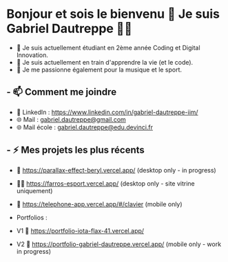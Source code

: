 # Bonjour et sois le bienvenu 👋 Je suis Gabriel Dautreppe 🧑‍💻

- 🔭 Je suis actuellement étudiant en 2ème année Coding et Digital Innovation.
- 🌱 Je suis actuellement en train d'apprendre la vie (et le code).
- 💚 Je me passionne également pour la musique et le sport.

## - 📫 Comment me joindre
- 👔 LinkedIn : https://www.linkedin.com/in/gabriel-dautreppe-iim/
- 🌐 Mail : gabriel.dautreppe@gmail.com
- 🌐 Mail école : gabriel.dautreppe@edu.devinci.fr

## - :zap: Mes projets les plus récents
- 💚 https://parallax-effect-beryl.vercel.app/ (desktop only - in progress)
- 🧑‍💻 https://farros-esport.vercel.app/ (desktop only - site vitrine uniquement)
- 📱 https://telephone-app.vercel.app/#/clavier (mobile only)

- Portfolios :
- V1 💩 https://portfolio-iota-flax-41.vercel.app/
- V2 🚧 https://portfolio-gabriel-dautreppe.vercel.app/ (mobile only - work in progress)
